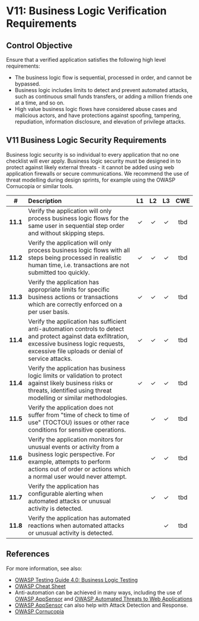 # V11: Business Logic Verification Requirements

## Control Objective

Ensure that a verified application satisfies the following high level requirements:

* The business logic flow is sequential, processed in order, and cannot be bypassed.
* Business logic includes limits to detect and prevent automated attacks, such as continuous small funds transfers, or adding a million friends one at a time, and so on.
* High value business logic flows have considered abuse cases and malicious actors, and have protections against spoofing, tampering, repudiation, information disclosure, and elevation of privilege attacks.

## V11 Business Logic Security Requirements

Business logic security is so individual to every application that no one checklist will ever apply. Business logic security must be designed in to protect against likely external threats - it cannot be added using web application firewalls or secure communications. We recommend the use of threat modelling during design sprints, for example using the OWASP Cornucopia or similar tools.

| # | Description | L1 | L2 | L3 | CWE |
| :---: | :--- | :---: | :---:| :---: | :---: |
| **11.1** | Verify the application will only process business logic flows for the same user in sequential step order and without skipping steps.| ✓ | ✓ | ✓ | tbd |
| **11.2** | Verify the application will only process business logic flows with all steps being processed in realistic human time, i.e. transactions are not submitted too quickly.| ✓ | ✓ | ✓ | tbd |
| **11.3** | Verify the application has appropriate limits for specific business actions or transactions which are correctly enforced on a per user basis. | ✓ | ✓ | ✓ | tbd |
| **11.4** | Verify the application has sufficient anti-automation controls to detect and protect against data exfiltration, excessive business logic requests, excessive file uploads or denial of service attacks. | ✓ | ✓ | ✓ | tbd |
| **11.4** | Verify the application has business logic limits or validation to protect against likely business risks or threats, identified using threat modelling or similar methodologies. | ✓ | ✓ | ✓ | tbd |
| **11.5** | Verify the application does not suffer from "time of check to time of use" (TOCTOU) issues or other race conditions for sensitive operations. | | ✓ | ✓ | tbd |
| **11.6** | Verify the application monitors for unusual events or activity from a business logic perspective. For example, attempts to perform actions out of order or actions which a normal user would never attempt. | | ✓ | ✓ | tbd |
| **11.7** | Verify the application has configurable alerting when automated attacks or unusual activity is detected. | | ✓ | ✓ | tbd |
| **11.8** | Verify the application has automated reactions when automated attacks or unusual activity is detected. | | | ✓ | tbd |

## References

For more information, see also:

* [OWASP Testing Guide 4.0: Business Logic Testing](https://www.owasp.org/index.php/Testing_for_business_logic)
* [OWASP Cheat Sheet](https://www.owasp.org/index.php/Business_Logic_Security_Cheat_Sheet)
* Anti-automation can be achieved in many ways, including the use of [OWASP AppSensor](https://www.owasp.org/index.php/OWASP_AppSensor_Project) and [OWASP Automated Threats to Web Applications](https://www.owasp.org/index.php/OWASP_Automated_Threats_to_Web_Applications)
* [OWASP AppSensor](https://www.owasp.org/index.php/OWASP_AppSensor_Project) can also help with Attack Detection and Response.
* [OWASP Cornucopia](https://www.owasp.org/index.php/OWASP_Cornucopia)